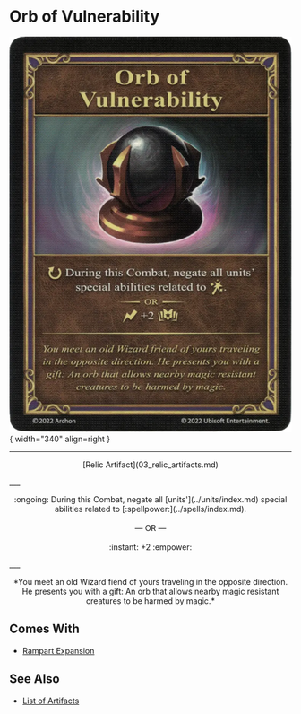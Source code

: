 # Orb of Vulnerability

![Orb of Vulnerability](../assets/artifacts_relic-orb_of_vulnerability.webp){ width="340" align=right }
___
<p style="text-align: center;" markdown>[Relic Artifact](03_relic_artifacts.md)</p>
___
<p style="text-align: center;" markdown>:ongoing: During this Combat, negate all [units'](../units/index.md) special abilities related to [:spellpower:](../spells/index.md).<br><br>— OR —<br><br>:instant: +2 :empower:</p>
___
<p style="text-align: center;" markdown>*You meet an old Wizard fiend of yours traveling in the opposite direction. He presents you with a gift: An orb that allows nearby magic resistant creatures to be harmed by magic.*</p>


## Comes With

- [Rampart Expansion](../content/rampart_expansion.md)


## See Also


- [List of Artifacts](index.md)
